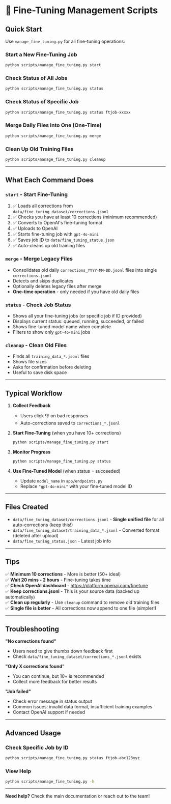 # 🚀 Fine-Tuning Management Scripts

## Quick Start

Use `manage_fine_tuning.py` for all fine-tuning operations:

### Start a New Fine-Tuning Job
```bash
python scripts/manage_fine_tuning.py start
```

### Check Status of All Jobs
```bash
python scripts/manage_fine_tuning.py status
```

### Check Status of Specific Job
```bash
python scripts/manage_fine_tuning.py status ftjob-xxxxx
```

### Merge Daily Files into One (One-Time)
```bash
python scripts/manage_fine_tuning.py merge
```

### Clean Up Old Training Files
```bash
python scripts/manage_fine_tuning.py cleanup
```

---

## What Each Command Does

### `start` - Start Fine-Tuning
1. ✅ Loads all corrections from `data/fine_tuning_dataset/corrections.jsonl`
2. ✅ Checks you have at least 10 corrections (minimum recommended)
3. ✅ Converts to OpenAI's fine-tuning format
4. ✅ Uploads to OpenAI
5. ✅ Starts fine-tuning job with `gpt-4o-mini`
6. ✅ Saves job ID to `data/fine_tuning_status.json`
7. ✅ Auto-cleans up old training files

### `merge` - Merge Legacy Files
- Consolidates old daily `corrections_YYYY-MM-DD.jsonl` files into single `corrections.jsonl`
- Detects and skips duplicates
- Optionally deletes legacy files after merge
- **One-time operation** - only needed if you have old daily files

### `status` - Check Job Status
- Shows all your fine-tuning jobs (or specific job if ID provided)
- Displays current status: queued, running, succeeded, or failed
- Shows fine-tuned model name when complete
- Filters to show only `gpt-4o-mini` jobs

### `cleanup` - Clean Old Files
- Finds all `training_data_*.jsonl` files
- Shows file sizes
- Asks for confirmation before deleting
- Useful to save disk space

---

## Typical Workflow

1. **Collect Feedback** 
   - Users click 👎 on bad responses
   - Auto-corrections saved to `corrections_*.jsonl`

2. **Start Fine-Tuning** (when you have 10+ corrections)
   ```bash
   python scripts/manage_fine_tuning.py start
   ```

3. **Monitor Progress**
   ```bash
   python scripts/manage_fine_tuning.py status
   ```

4. **Use Fine-Tuned Model** (when status = succeeded)
   - Update `model_name` in `app/endpoints.py`
   - Replace `"gpt-4o-mini"` with your fine-tuned model ID

---

## Files Created

- `data/fine_tuning_dataset/corrections.jsonl` - **Single unified file** for all auto-corrections (keep this!)
- `data/fine_tuning_dataset/training_data_*.jsonl` - Converted format (deleted after upload)
- `data/fine_tuning_status.json` - Latest job info

---

## Tips

✅ **Minimum 10 corrections** - More is better (50+ ideal)  
✅ **Wait 20 mins - 2 hours** - Fine-tuning takes time  
✅ **Check OpenAI dashboard** - https://platform.openai.com/finetune  
✅ **Keep corrections.jsonl** - This is your source data (backed up automatically)  
✅ **Clean up regularly** - Use `cleanup` command to remove old training files  
✅ **Single file is better** - All corrections now append to one file (simpler!)  

---

## Troubleshooting

**"No corrections found"**
- Users need to give thumbs down feedback first
- Check `data/fine_tuning_dataset/corrections_*.jsonl` exists

**"Only X corrections found"**
- You can continue, but 10+ is recommended
- Collect more feedback for better results

**"Job failed"**
- Check error message in status output
- Common issues: invalid data format, insufficient training examples
- Contact OpenAI support if needed

---

## Advanced Usage

### Check Specific Job by ID
```bash
python scripts/manage_fine_tuning.py status ftjob-abc123xyz
```

### View Help
```bash
python scripts/manage_fine_tuning.py -h
```

---

**Need help?** Check the main documentation or reach out to the team!

